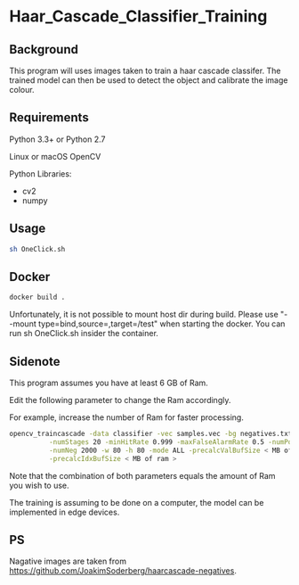  # Haar_Cascade_Classifier_Training


## Background

This program will uses images taken to train a haar cascade classifer. 
The trained model can then be used to detect the object and calibrate the image colour. 

## Requirements
Python 3.3+ or Python 2.7

Linux or macOS
OpenCV


Python Libraries:

 * cv2
 * numpy


## Usage


```bash
sh OneClick.sh
```

## Docker

```bash
docker build .
```

Unfortunately, it is not possible to mount host dir during build. 
Please use "--mount type=bind,source=<host dir>,target=/test" when starting the docker. You can run sh OneClick.sh insider the container.

## Sidenote

This program assumes you have at least 6 GB of Ram.

Edit the following parameter to change the Ram accordingly.

For example, increase the number of Ram for faster processing.

```bash
opencv_traincascade -data classifier -vec samples.vec -bg negatives.txt\
          -numStages 20 -minHitRate 0.999 -maxFalseAlarmRate 0.5 -numPos 1000\
          -numNeg 2000 -w 80 -h 80 -mode ALL -precalcValBufSize < MB of ram >\
          -precalcIdxBufSize < MB of ram >
```

Note that the combination of both parameters equals the amount of Ram you wish to use.

The training is assuming to be done on a computer, the model can be implemented in edge devices. 
 
## PS
 
Nagative images are taken from https://github.com/JoakimSoderberg/haarcascade-negatives. 
